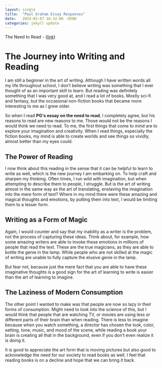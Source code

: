 ```yaml
---
layout: single
title:  "Paul Graham Essay Responses"
date:   2024-02-07 16:32:06 -0500
categories: jekyll update
---
```


The Need to Read - ([link](https://paulgraham.com/read.html))


# The Journey into Writing and Reading

I am still a beginner in the art of writing. Although I have written words all my life throughout school, I don’t believe writing was something that I ever thought of as an important skill to learn. But reading was definitely something that I was very good at, and I read a lot of books. Mostly sci-fi and fantasy, but the occasional non-fiction books that became more interesting to me as I grew older.

So when I read **PG's essay on the need to read**, I completely agree, but his reasons to read are new reasons to me. Those would not be the reasons I would think we need to read. To me, the first things that come to mind are to explore your imagination and creativity. When I read things, especially the fiction books, my mind is able to create worlds and see things so vividly, almost better than my eyes could.

## The Power of Reading

I now think about this reading in the sense that it can be helpful to learn to write as well, which is the new journey I am embarking on. To help craft and sharpen my thinking. Often times, I run wild with imagination, but when attempting to describe them to people, I struggle. But is the art of writing almost in the same way as the art of translating, enslaving the imagination into the mere form of text? Where in my mind there were these amazing and magical thoughts and emotions, by putting them into text, I would be limiting them to a lesser form.

## Writing as a Form of Magic

Again, I would counter and say that my inability as a writer is the problem, not the process of capturing these ideas. Think about, for example, how some amazing writers are able to invoke these emotions in millions of people that read the text. These are the true magicians, as they are able to bottle the genie in the lamp. While people who are not skilled at the magic of writing are unable to fully capture the elusive genie in the lamp.

But fear not, because just the mere fact that you are able to have these imaginative thoughts is a good sign for the art of learning to write is easier than the art of learning to imagine.

## The Laziness of Modern Consumption

The other point I wanted to make was that people are now so lazy in their forms of consumption. Might need to look into the science of this, but I would think that people that are watching TV, or movies are using less or different parts of their brain than when reading. There is less to imagine because when you watch something, a director has chosen the look, color, setting, tone, music, and mood of the scene, while reading a book your brain is creating all that in the background, even if you don’t even realize it is doing it.

It is good to appreciate the art form that is moving pictures but also good to acknowledge the need for our society to read books as well. I feel that reading books is on a decline and hope that we can bring it back.


